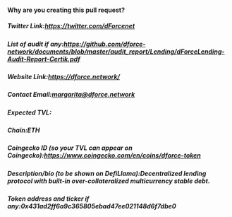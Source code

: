 #### Why are you creating this pull request?


##### Twitter Link:https://twitter.com/dForcenet


##### List of audit if any:https://github.com/dforce-network/documents/blob/master/audit_report/Lending/dForceLending-Audit-Report-Certik.pdf


##### Website Link:https://dforce.network/


##### Contact Email:margarita@dforce.network


##### Expected TVL:


##### Chain:ETH


##### Coingecko ID (so your TVL can appear on Coingecko):https://www.coingecko.com/en/coins/dforce-token


##### Description/bio (to be shown on DefiLlama):Decentralized lending protocol with built-in over-collateralized multicurrency stable debt.


##### Token address and ticker if any:0x431ad2ff6a9c365805ebad47ee021148d6f7dbe0

